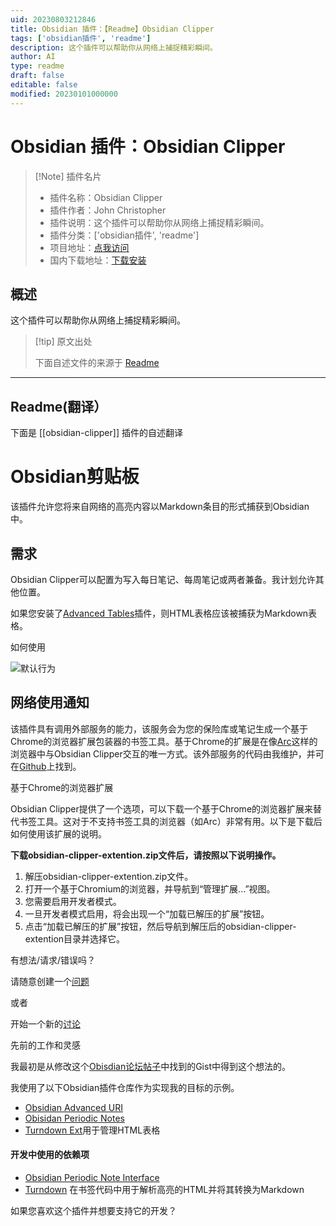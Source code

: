 ```yaml
---
uid: 20230803212846
title: Obsidian 插件：【Readme】Obsidian Clipper
tags: ['obsidian插件', 'readme']
description: 这个插件可以帮助你从网络上捕捉精彩瞬间。
author: AI
type: readme
draft: false
editable: false
modified: 20230101000000
---
```


# Obsidian 插件：Obsidian Clipper

> [!Note] 插件名片
> - 插件名称：Obsidian Clipper
> - 插件作者：John Christopher
> - 插件说明：这个插件可以帮助你从网络上捕捉精彩瞬间。
> - 插件分类：['obsidian插件', 'readme']
> - 项目地址：[点我访问](https://github.com/jgchristopher/obsidian-clipper)
> - 国内下载地址：[下载安装](https://pkmer.cn/products/plugin/pluginMarket/?obsidian-clipper)

## 概述

这个插件可以帮助你从网络上捕捉精彩瞬间。



> [!tip] 原文出处
> 
>下面自述文件的来源于 [Readme](https://ghproxy.net/https://raw.githubusercontent.com/jgchristopher/obsidian-clipper/main/README.md)
> 

---

## Readme(翻译）

下面是 [[obsidian-clipper]] 插件的自述翻译



# Obsidian剪贴板

该插件允许您将来自网络的高亮内容以Markdown条目的形式捕获到Obsidian中。

## 需求

Obsidian Clipper可以配置为写入每日笔记、每周笔记或两者兼备。我计划允许其他位置。

如果您安装了[Advanced Tables]()插件，则HTML表格应该被捕获为Markdown表格。

如何使用

![默认行为](./gifs/default.gif)

## 网络使用通知

该插件具有调用外部服务的能力，该服务会为您的保险库或笔记生成一个基于Chrome的浏览器扩展包装器的书签工具。基于Chrome的扩展是在像[Arc](https://arc.net/)这样的浏览器中与Obsidian Clipper交互的唯一方式。该外部服务的代码由我维护，并可在[Github](https://github.com/jgchristopher/obsidian_clipper_extension_maker)上找到。

基于Chrome的浏览器扩展

Obsidian Clipper提供了一个选项，可以下载一个基于Chrome的浏览器扩展来替代书签工具。这对于不支持书签工具的浏览器（如Arc）非常有用。以下是下载后如何使用该扩展的说明。

**下载obsidian-clipper-extention.zip文件后，请按照以下说明操作。**

1. 解压obsidian-clipper-extention.zip文件。
2. 打开一个基于Chromium的浏览器，并导航到“管理扩展...”视图。
3. 您需要启用开发者模式。
4. 一旦开发者模式启用，将会出现一个“加载已解压的扩展”按钮。
5. 点击“加载已解压的扩展”按钮，然后导航到解压后的obsidian-clipper-extention目录并选择它。

有想法/请求/错误吗？

请随意创建一个[问题](https://github.com/jgchristopher/obsidian-clipper/issues/new/choose)

或者

开始一个新的[讨论](https://github.com/jgchristopher/obsidian-clipper/discussions/new)

先前的工作和灵感

我最初是从修改这个[Obisdian论坛帖子](https://forum.obsidian.md/t/obsidian-web-clipper-bookmarklet-with-full-markdown-support-for-images-headings-and-code-blocks/22068)中找到的Gist中得到这个想法的。

我使用了以下Obsidian插件仓库作为实现我的目标的示例。

- [Obsidian Advanced URI](https://github.com/Vinzent03/obsidian-advanced-uri)
- [Obisidan Periodic Notes](https://github.com/liamcain/obsidian-periodic-notes)
- [Turndown Ext](https://github.com/jtreml/turndown)用于管理HTML表格

#### 开发中使用的依赖项

- [Obsidian Periodic Note Interface](https://github.com/liamcain/obsidian-daily-notes-interface)
- [Turndown](https://github.com/mixmark-io/turndown) 在书签代码中用于解析高亮的HTML并将其转换为Markdown

如果您喜欢这个插件并想要支持它的开发？





